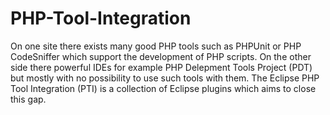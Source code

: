 # PHP-Tool-Integration
On one site there exists many good PHP tools such as PHPUnit or PHP CodeSniffer which support the development of PHP scripts. On the other side there powerful IDEs for example PHP Delepment Tools Project (PDT) but mostly with no possibility to use such tools with them. The Eclipse PHP Tool Integration (PTI) is a collection of Eclipse plugins which aims to close this gap.
